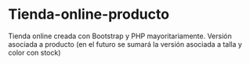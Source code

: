 # Tienda-online-producto
Tienda online creada con Bootstrap y PHP mayoritariamente. Versión asociada a producto (en el futuro se sumará la versión asociada a talla y color con stock)
